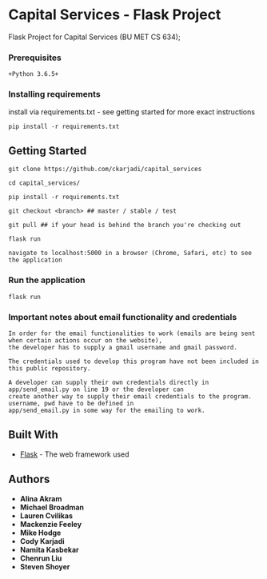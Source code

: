 # Capital Services - Flask Project

Flask Project for Capital Services (BU MET CS 634);

### Prerequisites
```
+Python 3.6.5+
```

### Installing requirements

install via requirements.txt - see getting started for more exact instructions

```
pip install -r requirements.txt
```

## Getting Started
```
git clone https://github.com/ckarjadi/capital_services

cd capital_services/

pip install -r requirements.txt

git checkout <branch> ## master / stable / test

git pull ## if your head is behind the branch you're checking out

flask run

navigate to localhost:5000 in a browser (Chrome, Safari, etc) to see the application

```

### Run the application

```
flask run
```

### Important notes about email functionality and credentials

```
In order for the email functionalities to work (emails are being sent when certain actions occur on the website),
the developer has to supply a gmail username and gmail password.

The credentials used to develop this program have not been included in this public repository.

A developer can supply their own credentials directly in app/send_email.py on line 19 or the developer can
create another way to supply their email credentials to the program. username, pwd have to be defined in
app/send_email.py in some way for the emailing to work.

```

## Built With

* [Flask](https://github.com/pallets/flask) - The web framework used

## Authors

* **Alina Akram**
* **Michael Broadman**
* **Lauren Cvilikas**
* **Mackenzie Feeley**
* **Mike Hodge**
* **Cody Karjadi**
* **Namita Kasbekar**
* **Chenrun Liu**
* **Steven Shoyer**
